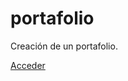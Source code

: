 # portafolio
Creación de un portafolio.

<a href="https://tripleyei.github.io/portafolio/">Acceder</a>
